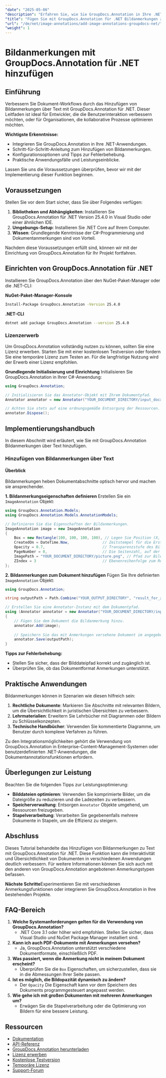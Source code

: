 ```yaml
---
"date": "2025-05-06"
"description": "Erfahren Sie, wie Sie GroupDocs.Annotation in Ihre .NET-Projekte integrieren, um Dokumente mit Bildanmerkungen zu erweitern. Verbessern Sie die Benutzereinbindung und optimieren Sie die Zusammenarbeit."
"title": "Fügen Sie mit GroupDocs.Annotation für .NET Bildanmerkungen zu Dokumenten hinzu"
"url": "/de/net/image-annotations/add-image-annotations-groupdocs-net/"
"weight": 1
---
```


# Bildanmerkungen mit GroupDocs.Annotation für .NET hinzufügen

## Einführung

Verbessern Sie Dokument-Workflows durch das Hinzufügen von Bildanmerkungen über Text mit GroupDocs.Annotation für .NET. Dieser Leitfaden ist ideal für Entwickler, die die Benutzerinteraktion verbessern möchten, oder für Organisationen, die kollaborative Prozesse optimieren möchten.

**Wichtigste Erkenntnisse:**
- Integrieren Sie GroupDocs.Annotation in Ihre .NET-Anwendungen.
- Schritt-für-Schritt-Anleitung zum Hinzufügen von Bildanmerkungen.
- Konfigurationsoptionen und Tipps zur Fehlerbehebung.
- Praktische Anwendungsfälle und Leistungseinblicke.

Lassen Sie uns die Voraussetzungen überprüfen, bevor wir mit der Implementierung dieser Funktion beginnen.

## Voraussetzungen
Stellen Sie vor dem Start sicher, dass Sie über Folgendes verfügen:

1. **Bibliotheken und Abhängigkeiten**: Installieren Sie GroupDocs.Annotation für .NET Version 25.4.0 in Visual Studio oder einer ähnlichen IDE.
2. **Umgebungs-Setup**: Installieren Sie .NET Core auf Ihrem Computer.
3. **Wissen**: Grundlegende Kenntnisse der C#-Programmierung und Dokumentanmerkungen sind von Vorteil.

Nachdem diese Voraussetzungen erfüllt sind, können wir mit der Einrichtung von GroupDocs.Annotation für Ihr Projekt fortfahren.

## Einrichten von GroupDocs.Annotation für .NET
Installieren Sie GroupDocs.Annotation über den NuGet-Paket-Manager oder die .NET-CLI:

**NuGet-Paket-Manager-Konsole**
```bash
Install-Package GroupDocs.Annotation -Version 25.4.0
```

**.NET-CLI**
```bash
dotnet add package GroupDocs.Annotation --version 25.4.0
```

### Lizenzerwerb
Um GroupDocs.Annotation vollständig nutzen zu können, sollten Sie eine Lizenz erwerben. Starten Sie mit einer kostenlosen Testversion oder fordern Sie eine temporäre Lizenz zum Testen an. Für die langfristige Nutzung wird der Erwerb einer Lizenz empfohlen.

**Grundlegende Initialisierung und Einrichtung**
Initialisieren Sie GroupDocs.Annotation in Ihrer C#-Anwendung:

```csharp
using GroupDocs.Annotation;

// Initialisieren Sie das Annotator-Objekt mit Ihrem Dokumentpfad.
Annotator annotator = new Annotator("YOUR_DOCUMENT_DIRECTORY/input_docx.docx");

// Achten Sie stets auf eine ordnungsgemäße Entsorgung der Ressourcen.
annotator.Dispose();
```

## Implementierungshandbuch
In diesem Abschnitt wird erläutert, wie Sie mit GroupDocs.Annotation Bildanmerkungen über Text hinzufügen.

### Hinzufügen von Bildanmerkungen über Text
#### Überblick
Bildanmerkungen heben Dokumentabschnitte optisch hervor und machen sie ansprechender.

**1. Bildanmerkungseigenschaften definieren**
Erstellen Sie ein `ImageAnnotation` Objekt:

```csharp
using GroupDocs.Annotation.Models;
using GroupDocs.Annotation.Models.AnnotationModels;

// Definieren Sie die Eigenschaften der Bildanmerkungen.
ImageAnnotation image = new ImageAnnotation
{
    Box = new Rectangle(100, 100, 100, 100), // Legen Sie Position (X, Y) und Größe (Breite, Höhe) fest.
    CreatedOn = DateTime.Now,               // Zeitstempel für die Erstellung der Anmerkung.
    Opacity = 0.7,                          // Transparenzstufe des Bildes.
    PageNumber = 0,                         // Die Seitenzahl, auf der die Anmerkung platziert werden soll.
    ImagePath = "YOUR_DOCUMENT_DIRECTORY/picture.png", // Pfad zur Bilddatei, die für die Anmerkung verwendet wird.
    ZIndex = 3                              // Ebenenreihenfolge zum Rendern von Anmerkungen.
};
```

**2. Bildanmerkungen zum Dokument hinzufügen**
Fügen Sie Ihre definierten `ImageAnnotation` Objekt:

```csharp
using GroupDocs.Annotation;

string outputPath = Path.Combine("YOUR_OUTPUT_DIRECTORY", "result_for_zIndex.docx");

// Erstellen Sie eine Annotator-Instanz mit dem Dokumentpfad.
using (Annotator annotator = new Annotator("YOUR_DOCUMENT_DIRECTORY/input_docx.docx"))
{
    // Fügen Sie dem Dokument die Bildanmerkung hinzu.
    annotator.Add(image);
    
    // Speichern Sie das mit Anmerkungen versehene Dokument im angegebenen Ausgabepfad.
    annotator.Save(outputPath);
}
```

**Tipps zur Fehlerbehebung:**
- Stellen Sie sicher, dass der Bilddateipfad korrekt und zugänglich ist.
- Überprüfen Sie, ob das Dokumentformat Anmerkungen unterstützt.

## Praktische Anwendungen
Bildanmerkungen können in Szenarien wie diesen hilfreich sein:

1. **Rechtliche Dokumente**: Markieren Sie Abschnitte mit relevanten Bildern, um die Übersichtlichkeit in juristischen Übersichten zu verbessern.
2. **Lehrmaterialien**: Erweitern Sie Lehrbücher mit Diagrammen oder Bildern zu Schlüsselkonzepten.
3. **Technische Handbücher**: Verwenden Sie kommentierte Diagramme, um Benutzer durch komplexe Verfahren zu führen.

Zu den Integrationsmöglichkeiten gehört die Verwendung von GroupDocs.Annotation in Enterprise-Content-Management-Systemen oder benutzerdefinierten .NET-Anwendungen, die Dokumentannotationsfunktionen erfordern.

## Überlegungen zur Leistung
Beachten Sie die folgenden Tipps zur Leistungsoptimierung:
- **Bilddateien optimieren**: Verwenden Sie komprimierte Bilder, um die Dateigröße zu reduzieren und die Ladezeiten zu verbessern.
- **Speicherverwaltung**: Entsorgen `Annotator` Objekte umgehend, um Ressourcen freizugeben.
- **Stapelverarbeitung**: Verarbeiten Sie gegebenenfalls mehrere Dokumente in Stapeln, um die Effizienz zu steigern.

## Abschluss
Dieses Tutorial behandelte das Hinzufügen von Bildanmerkungen zu Text mit GroupDocs.Annotation für .NET. Diese Funktion kann die Interaktivität und Übersichtlichkeit von Dokumenten in verschiedenen Anwendungen deutlich verbessern. Für weitere Informationen können Sie sich auch mit den anderen von GroupDocs.Annotation angebotenen Anmerkungstypen befassen.

**Nächste Schritte**Experimentieren Sie mit verschiedenen Anmerkungsfunktionen oder integrieren Sie GroupDocs.Annotation in Ihre bestehenden Projekte.

## FAQ-Bereich
1. **Welche Systemanforderungen gelten für die Verwendung von GroupDocs.Annotation?**
   - .NET Core 3.1 oder höher wird empfohlen. Stellen Sie sicher, dass Visual Studio und NuGet Package Manager installiert sind.
2. **Kann ich auch PDF-Dokumente mit Anmerkungen versehen?**
   - Ja, GroupDocs.Annotation unterstützt verschiedene Dokumentformate, einschließlich PDF.
3. **Was passiert, wenn die Anmerkung nicht in meinem Dokument erscheint?**
   - Überprüfen Sie die `Box` Eigenschaften, um sicherzustellen, dass sie in die Abmessungen Ihrer Seite passen.
4. **Ist es möglich, die Bildopazität dynamisch zu ändern?**
   - Der `Opacity` Die Eigenschaft kann vor dem Speichern des Dokuments programmgesteuert angepasst werden.
5. **Wie gehe ich mit großen Dokumenten mit mehreren Anmerkungen um?**
   - Erwägen Sie die Stapelverarbeitung oder die Optimierung von Bildern für eine bessere Leistung.

## Ressourcen
- [Dokumentation](https://docs.groupdocs.com/annotation/net/)
- [API-Referenz](https://reference.groupdocs.com/annotation/net/)
- [GroupDocs.Annotation herunterladen](https://releases.groupdocs.com/annotation/net/)
- [Lizenz erwerben](https://purchase.groupdocs.com/buy)
- [Kostenlose Testversion](https://releases.groupdocs.com/annotation/net/)
- [Temporäre Lizenz](https://purchase.groupdocs.com/temporary-license/)
- [Support-Forum](https://forum.groupdocs.com/c/annotation/)